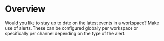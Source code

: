 # Overview

Would you like to stay up to date on the latest events in a workspace? Make use of alerts. These can be configured globally per workspace or specifically per channel depending on the type of the alert.
